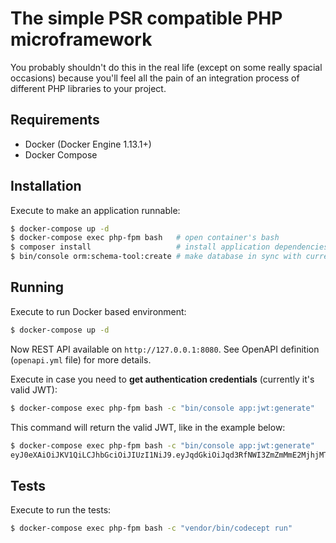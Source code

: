 # The simple PSR compatible PHP microframework

You probably shouldn't do this in the real life (except on some really spacial occasions) because you'll feel all the 
pain of an integration process of different PHP libraries to your project.  

## Requirements

* Docker (Docker Engine 1.13.1+)
* Docker Compose

## Installation

Execute to make an application runnable:
```sh
$ docker-compose up -d
$ docker-compose exec php-fpm bash   # open container's bash
$ composer install                   # install application dependencies
$ bin/console orm:schema-tool:create # make database in sync with current entity metadata (migrations not implemented)
```

## Running

Execute to run Docker based environment:
```sh
$ docker-compose up -d
```
Now REST API available on `http://127.0.0.1:8080`. See OpenAPI definition (`openapi.yml` file) for more details. 

Execute in case you need to **get authentication credentials** (currently it's valid JWT): 
```sh
$ docker-compose exec php-fpm bash -c "bin/console app:jwt:generate"
```
This command will return the valid JWT, like in the example below:
```sh
$ docker-compose exec php-fpm bash -c "bin/console app:jwt:generate"
eyJ0eXAiOiJKV1QiLCJhbGciOiJIUzI1NiJ9.eyJqdGkiOiJqd3RfNWI3ZmZmMmE2MjhjMTIuNDEyNjczMDEifQ.3a4SZjrm3PsnY3Y2CX0nHdyIdClapR8giMGCGAv64Ng
``` 

## Tests

Execute to run the tests:
```sh
$ docker-compose exec php-fpm bash -c "vendor/bin/codecept run"
```
